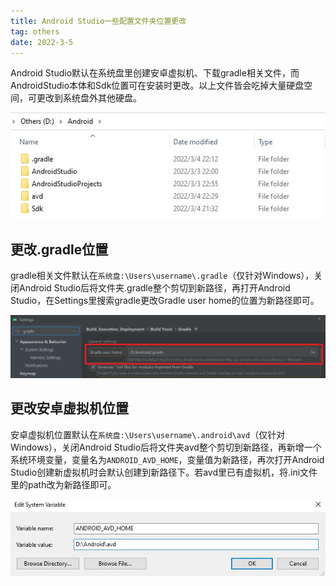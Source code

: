 ```yaml
---
title: Android Studio一些配置文件夹位置更改
tag: others
date: 2022-3-5
---
```


Android Studio默认在系统盘里创建安卓虚拟机、下载gradle相关文件，而AndroidStudio本体和Sdk位置可在安装时更改。以上文件皆会吃掉大量硬盘空间，可更改到系统盘外其他硬盘。

<center><img src="Android Studio一些配置文件夹位置更改\img1.jpg" /></center>

## 更改.gradle位置

gradle相关文件默认在`系统盘:\Users\username\.gradle`（仅针对Windows），关闭Android Studio后将文件夹.gradle整个剪切到新路径，再打开Android Studio，在Settings里搜索gradle更改Gradle user home的位置为新路径即可。

<center><img src="Android Studio一些配置文件夹位置更改\img2.jpg" /></center>

## 更改安卓虚拟机位置

安卓虚拟机位置默认在`系统盘:\Users\username\.android\avd`（仅针对Windows），关闭Android Studio后将文件夹avd整个剪切到新路径，再新增一个系统环境变量，变量名为`ANDROID_AVD_HOME`，变量值为新路径，再次打开Android Studio创建新虚拟机时会默认创建到新路径下。若avd里已有虚拟机，将.ini文件里的path改为新路径即可。

<center><img src="Android Studio一些配置文件夹位置更改\img3.jpg" /></center>
